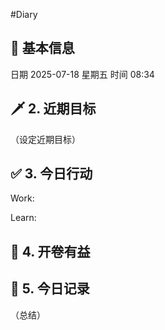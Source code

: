#Diary 
## 🔞 基本信息
日期 2025-07-18 星期五
时间 08:34

## 🗡 2. 近期目标
（设定近期目标）

## ✅ 3. 今日行动
Work:


Learn:

## 📘 4. 开卷有益

## 📝 5. 今日记录
（总结）
